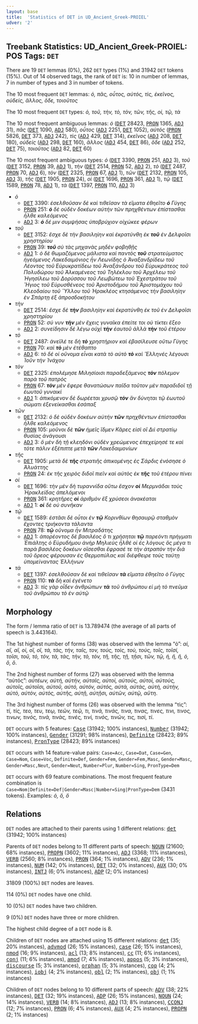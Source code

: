 ```yaml
---
layout: base
title:  'Statistics of DET in UD_Ancient_Greek-PROIEL'
udver: '2'
---
```


## Treebank Statistics: UD_Ancient_Greek-PROIEL: POS Tags: `DET`

There are 19 `DET` lemmas (0%), 262 `DET` types (1%) and 31942 `DET` tokens (15%).
Out of 14 observed tags, the rank of `DET` is: 10 in number of lemmas, 7 in number of types and 3 in number of tokens.

The 10 most frequent `DET` lemmas: <em>ὁ, πᾶς, οὗτος, αὐτός, τὶς, ἐκεῖνος, οὐδείς, ἄλλος, ὅδε, τοιοῦτος</em>

The 10 most frequent `DET` types:  <em>ὁ, τοῦ, τὴν, τὸ, τὸν, τῶν, τῆς, οἱ, τῷ, τὰ</em>

The 10 most frequent ambiguous lemmas: <em>ὁ</em> (<tt><a href="grc_proiel-pos-DET.html">DET</a></tt> 28423, <tt><a href="grc_proiel-pos-PRON.html">PRON</a></tt> 1365, <tt><a href="grc_proiel-pos-ADJ.html">ADJ</a></tt> 31), <em>πᾶς</em> (<tt><a href="grc_proiel-pos-DET.html">DET</a></tt> 1090, <tt><a href="grc_proiel-pos-ADJ.html">ADJ</a></tt> 580), <em>οὗτος</em> (<tt><a href="grc_proiel-pos-ADJ.html">ADJ</a></tt> 2251, <tt><a href="grc_proiel-pos-DET.html">DET</a></tt> 1052), <em>αὐτός</em> (<tt><a href="grc_proiel-pos-PRON.html">PRON</a></tt> 5826, <tt><a href="grc_proiel-pos-DET.html">DET</a></tt> 373, <tt><a href="grc_proiel-pos-ADJ.html">ADJ</a></tt> 242), <em>τὶς</em> (<tt><a href="grc_proiel-pos-ADJ.html">ADJ</a></tt> 429, <tt><a href="grc_proiel-pos-DET.html">DET</a></tt> 314), <em>ἐκεῖνος</em> (<tt><a href="grc_proiel-pos-ADJ.html">ADJ</a></tt> 208, <tt><a href="grc_proiel-pos-DET.html">DET</a></tt> 180), <em>οὐδείς</em> (<tt><a href="grc_proiel-pos-ADJ.html">ADJ</a></tt> 298, <tt><a href="grc_proiel-pos-DET.html">DET</a></tt> 160), <em>ἄλλος</em> (<tt><a href="grc_proiel-pos-ADJ.html">ADJ</a></tt> 454, <tt><a href="grc_proiel-pos-DET.html">DET</a></tt> 86), <em>ὅδε</em> (<tt><a href="grc_proiel-pos-ADJ.html">ADJ</a></tt> 252, <tt><a href="grc_proiel-pos-DET.html">DET</a></tt> 75), <em>τοιοῦτος</em> (<tt><a href="grc_proiel-pos-ADJ.html">ADJ</a></tt> 82, <tt><a href="grc_proiel-pos-DET.html">DET</a></tt> 60)

The 10 most frequent ambiguous types:  <em>ὁ</em> (<tt><a href="grc_proiel-pos-DET.html">DET</a></tt> 3390, <tt><a href="grc_proiel-pos-PRON.html">PRON</a></tt> 251, <tt><a href="grc_proiel-pos-ADJ.html">ADJ</a></tt> 3), <em>τοῦ</em> (<tt><a href="grc_proiel-pos-DET.html">DET</a></tt> 3152, <tt><a href="grc_proiel-pos-PRON.html">PRON</a></tt> 39, <tt><a href="grc_proiel-pos-ADJ.html">ADJ</a></tt> 1), <em>τὴν</em> (<tt><a href="grc_proiel-pos-DET.html">DET</a></tt> 2514, <tt><a href="grc_proiel-pos-PRON.html">PRON</a></tt> 52, <tt><a href="grc_proiel-pos-ADJ.html">ADJ</a></tt> 2), <em>τὸ</em> (<tt><a href="grc_proiel-pos-DET.html">DET</a></tt> 2487, <tt><a href="grc_proiel-pos-PRON.html">PRON</a></tt> 70, <tt><a href="grc_proiel-pos-ADJ.html">ADJ</a></tt> 6), <em>τὸν</em> (<tt><a href="grc_proiel-pos-DET.html">DET</a></tt> 2325, <tt><a href="grc_proiel-pos-PRON.html">PRON</a></tt> 67, <tt><a href="grc_proiel-pos-ADJ.html">ADJ</a></tt> 1), <em>τῶν</em> (<tt><a href="grc_proiel-pos-DET.html">DET</a></tt> 2132, <tt><a href="grc_proiel-pos-PRON.html">PRON</a></tt> 105, <tt><a href="grc_proiel-pos-ADJ.html">ADJ</a></tt> 3), <em>τῆς</em> (<tt><a href="grc_proiel-pos-DET.html">DET</a></tt> 1905, <tt><a href="grc_proiel-pos-PRON.html">PRON</a></tt> 24), <em>οἱ</em> (<tt><a href="grc_proiel-pos-DET.html">DET</a></tt> 1696, <tt><a href="grc_proiel-pos-PRON.html">PRON</a></tt> 361, <tt><a href="grc_proiel-pos-ADJ.html">ADJ</a></tt> 1), <em>τῷ</em> (<tt><a href="grc_proiel-pos-DET.html">DET</a></tt> 1589, <tt><a href="grc_proiel-pos-PRON.html">PRON</a></tt> 78, <tt><a href="grc_proiel-pos-ADJ.html">ADJ</a></tt> 1), <em>τὰ</em> (<tt><a href="grc_proiel-pos-DET.html">DET</a></tt> 1397, <tt><a href="grc_proiel-pos-PRON.html">PRON</a></tt> 110, <tt><a href="grc_proiel-pos-ADJ.html">ADJ</a></tt> 3)


* <em>ὁ</em>
  * <tt><a href="grc_proiel-pos-DET.html">DET</a></tt> 3390: <em>ἐσελθοῦσαν δὲ καὶ τιθεῖσαν τὰ εἵματα ἐθηεῖτο <b>ὁ</b> Γύγης</em>
  * <tt><a href="grc_proiel-pos-PRON.html">PRON</a></tt> 251: <em><b>ὁ</b> δὲ οὐδὲν δοκέων αὐτήν τῶν πρηχθέντων ἐπίστασθαι ἦλθε καλεόμενος</em>
  * <tt><a href="grc_proiel-pos-ADJ.html">ADJ</a></tt> 3: <em><b>ὁ</b> δέ μιν συμψήσας ὑποβρύχιον οἰχώκεε φέρων</em>
* <em>τοῦ</em>
  * <tt><a href="grc_proiel-pos-DET.html">DET</a></tt> 3152: <em>ἔσχε δὲ τὴν βασιληίην καὶ ἐκρατύνθη ἐκ <b>τοῦ</b> ἐν Δελφοῖσι χρηστηρίου</em>
  * <tt><a href="grc_proiel-pos-PRON.html">PRON</a></tt> 39: <em><b>τοῦ</b> σὺ τὰς μηχανὰς μηδὲν φοβηθῇς</em>
  * <tt><a href="grc_proiel-pos-ADJ.html">ADJ</a></tt> 1: <em>ὁ δὲ θωμαζόμενος μάλιστα καὶ παντὸς <b>τοῦ</b> στρατεύματος ἡγεόμενος Λακεδαιμόνιος ἦν Λεωνίδης ὁ Ἀναξανδρίδεω τοῦ Λέοντος τοῦ Εὐρυκρατίδεω τοῦ Ἀναξάνδρου τοῦ Εὐρυκράτεος τοῦ Πολυδώρου τοῦ Ἀλκαμένεος τοῦ Τηλέκλου τοῦ Ἀρχέλεω τοῦ Ἡγησίλεω τοῦ Δορύσσου τοῦ Λεωβώτεω τοῦ Ἐχεστράτου τοῦ Ἤγιος τοῦ Εὐρυσθένεος τοῦ Ἀριστοδήμου τοῦ Ἀριστομάχου τοῦ Κλεοδαίου τοῦ Ὕλλου τοῦ Ἡρακλέος κτησάμενος τὴν βασιληίην ἐν Σπάρτῃ ἐξ ἀπροσδοκήτου</em>
* <em>τὴν</em>
  * <tt><a href="grc_proiel-pos-DET.html">DET</a></tt> 2514: <em>ἔσχε δὲ <b>τὴν</b> βασιληίην καὶ ἐκρατύνθη ἐκ τοῦ ἐν Δελφοῖσι χρηστηρίου</em>
  * <tt><a href="grc_proiel-pos-PRON.html">PRON</a></tt> 52: <em>σύ νυν <b>τὴν</b> μὲν ἔχεις γυναῖκα ἐπείτε τοι οὐ τίκτει ἔξεο</em>
  * <tt><a href="grc_proiel-pos-ADJ.html">ADJ</a></tt> 2: <em>συνείδησιν δὲ λέγω οὐχὶ <b>τὴν</b> ἑαυτοῦ ἀλλὰ <b>τὴν</b> τοῦ ἑτέρου</em>
* <em>τὸ</em>
  * <tt><a href="grc_proiel-pos-DET.html">DET</a></tt> 2487: <em>ἀνεῖλέ τε δὴ <b>τὸ</b> χρηστήριον καὶ ἐβασίλευσε οὕτω Γύγης</em>
  * <tt><a href="grc_proiel-pos-PRON.html">PRON</a></tt> 70: <em>καὶ <b>τὸ</b> μὲν ἐτέθαπτο</em>
  * <tt><a href="grc_proiel-pos-ADJ.html">ADJ</a></tt> 6: <em>τὸ δέ οἱ οὔνομα εἶναι κατὰ τὸ αὐτὸ <b>τὸ</b> καὶ Ἕλληνές λέγουσι Ἰοῦν τὴν Ἰνάχου</em>
* <em>τὸν</em>
  * <tt><a href="grc_proiel-pos-DET.html">DET</a></tt> 2325: <em>ἐπολέμησε Μιλησίοισι παραδεξάμενος <b>τὸν</b> πόλεμον παρὰ τοῦ πατρός</em>
  * <tt><a href="grc_proiel-pos-PRON.html">PRON</a></tt> 67: <em><b>τὸν</b> μὲν ἔφερε θανατώσων παῖδα τοῦτον μὲν παραδιδοῖ τῇ ἑωυτοῦ γυναικί</em>
  * <tt><a href="grc_proiel-pos-ADJ.html">ADJ</a></tt> 1: <em>ἀπικόμενον δὲ δωρέεται χρυσῷ <b>τὸν</b> ἂν δύνηται τῷ ἑωυτοῦ σώματι ἐξενείκασθαι ἐσάπαξ</em>
* <em>τῶν</em>
  * <tt><a href="grc_proiel-pos-DET.html">DET</a></tt> 2132: <em>ὁ δὲ οὐδὲν δοκέων αὐτήν <b>τῶν</b> πρηχθέντων ἐπίστασθαι ἦλθε καλεόμενος</em>
  * <tt><a href="grc_proiel-pos-PRON.html">PRON</a></tt> 105: <em>μοῦνοι δὲ <b>τῶν</b> ἡμεῖς ἴδμεν Κᾶρες εἰσὶ οἳ Διὶ στρατίῳ θυσίας ἀνάγουσι</em>
  * <tt><a href="grc_proiel-pos-ADJ.html">ADJ</a></tt> 3: <em>ὃ μὲν δὴ τῇ κλεηδόνι οὐδὲν χρεώμενος ἐπεχείρησέ τε καὶ τότε πάλιν ἐξέπιπτε μετὰ <b>τῶν</b> Λακεδαιμονίων</em>
* <em>τῆς</em>
  * <tt><a href="grc_proiel-pos-DET.html">DET</a></tt> 1905: <em>μετὰ δὲ <b>τῆς</b> στρατιῆς ἀπικομένης ἐς Σάρδις ἐνόσησε ὁ Ἀλυάττης</em>
  * <tt><a href="grc_proiel-pos-PRON.html">PRON</a></tt> 24: <em>ἐκ τῆς χειρὸς διδοῖ πιεῖν καὶ αὐτὸς ἐκ <b>τῆς</b> τοῦ ἑτέρου πίνει</em>
* <em>οἱ</em>
  * <tt><a href="grc_proiel-pos-DET.html">DET</a></tt> 1696: <em>τὴν μὲν δὴ τυραννίδα οὕτω ἔσχον <b>οἱ</b> Μερμνάδαι τοὺς Ἡρακλείδας ἀπελόμενοι</em>
  * <tt><a href="grc_proiel-pos-PRON.html">PRON</a></tt> 361: <em>κρητῆρες <b>οἱ</b> ἀριθμὸν ἓξ χρύσεοι ἀνακέαται</em>
  * <tt><a href="grc_proiel-pos-ADJ.html">ADJ</a></tt> 1: <em><b>οἱ</b> δὲ οὐ συνῆκαν</em>
* <em>τῷ</em>
  * <tt><a href="grc_proiel-pos-DET.html">DET</a></tt> 1589: <em>ἑστᾶσι δὲ οὗτοι ἐν <b>τῷ</b> Κορινθίων θησαυρῷ σταθμὸν ἔχοντες τριήκοντα τάλαντα</em>
  * <tt><a href="grc_proiel-pos-PRON.html">PRON</a></tt> 78: <em><b>τῷ</b> οὔνομα ἦν Μιτραδάτης</em>
  * <tt><a href="grc_proiel-pos-ADJ.html">ADJ</a></tt> 1: <em>ἀπορέοντος δὲ βασιλέος ὅ τι χρήσηται <b>τῷ</b> παρεόντι πρήγματι Ἐπιάλτης ὁ Εὐρυδήμου ἀνὴρ Μηλιεὺς ἦλθέ οἱ ἐς λόγους ὃς μέγα τι παρὰ βασιλέος δοκέων οἴσεσθαι ἔφρασέ τε τὴν ἀτραπὸν τὴν διὰ τοῦ ὄρεος φέρουσαν ἐς Θερμοπύλας καὶ διέφθειρε τοὺς ταύτῃ ὑπομείναντας Ἑλλήνων</em>
* <em>τὰ</em>
  * <tt><a href="grc_proiel-pos-DET.html">DET</a></tt> 1397: <em>ἐσελθοῦσαν δὲ καὶ τιθεῖσαν <b>τὰ</b> εἵματα ἐθηεῖτο ὁ Γύγης</em>
  * <tt><a href="grc_proiel-pos-PRON.html">PRON</a></tt> 110: <em><b>τὰ</b> δὴ καὶ ἐγένετο</em>
  * <tt><a href="grc_proiel-pos-ADJ.html">ADJ</a></tt> 3: <em>τίς γὰρ οἶδεν ἀνθρώπων <b>τὰ</b> τοῦ ἀνθρώπου εἰ μὴ τὸ πνεῦμα τοῦ ἀνθρώπου τὸ ἐν αὐτῷ</em>

## Morphology

The form / lemma ratio of `DET` is 13.789474 (the average of all parts of speech is 3.443164).

The 1st highest number of forms (38) was observed with the lemma “ὁ”: <em>αἱ, αἲ, αἵ, οἱ, οἳ, οἵ, τά, τάς, τήν, ταῖς, τον, τούς, τοὶς, τοὺ, τοὺς, τοῖς, τοῖσί, τοῖσι, τοῦ, τό, τόν, τὰ, τὰς, τὴν, τὸ, τὸν, τῆ, τῆς, τῇ, τῇσι, τῶν, τῷ, ἡ, ἣ, ἥ, ὁ, ὃ, ὅ</em>.

The 2nd highest number of forms (27) was observed with the lemma “αὐτός”: <em>αὐτέων, αὐτή, αὐτήν, αὐταῖς, αὐτοί, αὐτούς, αὐτοὶ, αὐτοὺς, αὐτοῖς, αὐτοῖσι, αὐτοῦ, αὐτό, αὐτόν, αὐτός, αὐτὰ, αὐτὰς, αὐτὴ, αὐτὴν, αὐτὸ, αὐτὸν, αὐτὸς, αὐτῆς, αὐτῇ, αὐτῇσι, αὐτῶν, αὐτῷ, αὕτη</em>.

The 3rd highest number of forms (26) was observed with the lemma “τὶς”: <em>τί, τίς, τεο, τευ, τεῳ, τεῶν, τεῷ, τι, τινά, τινάς, τινα, τινας, τινες, τινι, τινος, τινων, τινός, τινὰ, τινὰς, τινὲς, τινὶ, τινὸς, τινῶν, τις, τισὶ, τὶ</em>.

`DET` occurs with 5 features: <tt><a href="grc_proiel-feat-Case.html">Case</a></tt> (31942; 100% instances), <tt><a href="grc_proiel-feat-Number.html">Number</a></tt> (31942; 100% instances), <tt><a href="grc_proiel-feat-Gender.html">Gender</a></tt> (31291; 98% instances), <tt><a href="grc_proiel-feat-Definite.html">Definite</a></tt> (28423; 89% instances), <tt><a href="grc_proiel-feat-PronType.html">PronType</a></tt> (28423; 89% instances)

`DET` occurs with 14 feature-value pairs: `Case=Acc`, `Case=Dat`, `Case=Gen`, `Case=Nom`, `Case=Voc`, `Definite=Def`, `Gender=Fem`, `Gender=Fem,Masc`, `Gender=Masc`, `Gender=Masc,Neut`, `Gender=Neut`, `Number=Plur`, `Number=Sing`, `PronType=Dem`

`DET` occurs with 69 feature combinations.
The most frequent feature combination is `Case=Nom|Definite=Def|Gender=Masc|Number=Sing|PronType=Dem` (3431 tokens).
Examples: <em>ὁ, ὅ, ὃ</em>


## Relations

`DET` nodes are attached to their parents using 1 different relations: <tt><a href="grc_proiel-dep-det.html">det</a></tt> (31942; 100% instances)

Parents of `DET` nodes belong to 11 different parts of speech: <tt><a href="grc_proiel-pos-NOUN.html">NOUN</a></tt> (21600; 68% instances), <tt><a href="grc_proiel-pos-PROPN.html">PROPN</a></tt> (3602; 11% instances), <tt><a href="grc_proiel-pos-ADJ.html">ADJ</a></tt> (3368; 11% instances), <tt><a href="grc_proiel-pos-VERB.html">VERB</a></tt> (2560; 8% instances), <tt><a href="grc_proiel-pos-PRON.html">PRON</a></tt> (364; 1% instances), <tt><a href="grc_proiel-pos-ADV.html">ADV</a></tt> (236; 1% instances), <tt><a href="grc_proiel-pos-NUM.html">NUM</a></tt> (142; 0% instances), <tt><a href="grc_proiel-pos-DET.html">DET</a></tt> (32; 0% instances), <tt><a href="grc_proiel-pos-AUX.html">AUX</a></tt> (30; 0% instances), <tt><a href="grc_proiel-pos-INTJ.html">INTJ</a></tt> (6; 0% instances), <tt><a href="grc_proiel-pos-ADP.html">ADP</a></tt> (2; 0% instances)

31809 (100%) `DET` nodes are leaves.

114 (0%) `DET` nodes have one child.

10 (0%) `DET` nodes have two children.

9 (0%) `DET` nodes have three or more children.

The highest child degree of a `DET` node is 8.

Children of `DET` nodes are attached using 15 different relations: <tt><a href="grc_proiel-dep-det.html">det</a></tt> (35; 20% instances), <tt><a href="grc_proiel-dep-advmod.html">advmod</a></tt> (26; 15% instances), <tt><a href="grc_proiel-dep-case.html">case</a></tt> (26; 15% instances), <tt><a href="grc_proiel-dep-nmod.html">nmod</a></tt> (16; 9% instances), <tt><a href="grc_proiel-dep-acl.html">acl</a></tt> (13; 8% instances), <tt><a href="grc_proiel-dep-cc.html">cc</a></tt> (11; 6% instances), <tt><a href="grc_proiel-dep-conj.html">conj</a></tt> (11; 6% instances), <tt><a href="grc_proiel-dep-amod.html">amod</a></tt> (7; 4% instances), <tt><a href="grc_proiel-dep-appos.html">appos</a></tt> (5; 3% instances), <tt><a href="grc_proiel-dep-discourse.html">discourse</a></tt> (5; 3% instances), <tt><a href="grc_proiel-dep-orphan.html">orphan</a></tt> (5; 3% instances), <tt><a href="grc_proiel-dep-cop.html">cop</a></tt> (4; 2% instances), <tt><a href="grc_proiel-dep-iobj.html">iobj</a></tt> (4; 2% instances), <tt><a href="grc_proiel-dep-obl.html">obl</a></tt> (2; 1% instances), <tt><a href="grc_proiel-dep-obj.html">obj</a></tt> (1; 1% instances)

Children of `DET` nodes belong to 10 different parts of speech: <tt><a href="grc_proiel-pos-ADV.html">ADV</a></tt> (38; 22% instances), <tt><a href="grc_proiel-pos-DET.html">DET</a></tt> (32; 19% instances), <tt><a href="grc_proiel-pos-ADP.html">ADP</a></tt> (26; 15% instances), <tt><a href="grc_proiel-pos-NOUN.html">NOUN</a></tt> (24; 14% instances), <tt><a href="grc_proiel-pos-VERB.html">VERB</a></tt> (14; 8% instances), <tt><a href="grc_proiel-pos-ADJ.html">ADJ</a></tt> (13; 8% instances), <tt><a href="grc_proiel-pos-CCONJ.html">CCONJ</a></tt> (12; 7% instances), <tt><a href="grc_proiel-pos-PRON.html">PRON</a></tt> (6; 4% instances), <tt><a href="grc_proiel-pos-AUX.html">AUX</a></tt> (4; 2% instances), <tt><a href="grc_proiel-pos-PROPN.html">PROPN</a></tt> (2; 1% instances)

